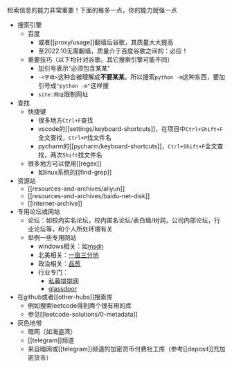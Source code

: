 检索信息的能力非常重要！下面的每多一点，你的能力就强一点
- 搜索引擎
  - 百度
    - 或者[[proxy/usage]]翻墙后谷歌，其质量大大提高
    - 至2022.10无需翻墙，质量介于百度谷歌之间的：必应！
  - 重要技巧（以下均针对谷歌。其它搜索引擎可能不同）
    - 加引号表示“必须包含某某”
    - `-<字母>`这种会被理解成**不要某某**。所以搜索`python -m`这种东西，要加引号成`"python -m"`这样搜
    - `site:网址`限制网址
- 查找
  - 快捷键
    - 很多地方`Ctrl+F`查找
    - vscode的[[settings/keyboard-shortcuts]]，在项目中`Ctrl+Shift+F`全文查找，`Ctrl+P`找文件名
    - pycharm的[[pycharm/keyboard-shortcuts]]，`Ctrl+Shift+F`全文查找，两次`Shift`找文件名
  - 很多地方可以使用[[regex]]
    - 如linux系统的[[find-grep]]
- 资源站
  - [[resources-and-archives/aliyun]]
  - [[resources-and-archives/baidu-net-disk]]
  - [[internet-archive]]
- 专用论坛或网站
  - 论坛：如校内实名论坛，校内匿名论坛/表白墙/树洞，公司内部论坛，行业论坛等，和个人所处环境有关
  - 举例一些专用网站
    - windows相关：如[msdn](https://msdn.itellyou.cn/)
    - 北美相关：[一亩三分地](https://www.1point3acres.com/)
    - 政治相关：[品葱](https://pincong.rocks/)
    - 行业专门：
      - [私募排排网](https://www.simuwang.com/)
      - [glassdoor](https://www.glassdoor.com/member/home/index.htm)
- 在github或者[[other-hubs]]搜索库
  - 例如搜索leetcode得到两个很有用的库
  - 参见[[leetcode-solutions/0-metadata]]
- 灰色地带
  - 暗网（如海盗湾）
  - [[telegram]]频道
  - 来自暗网或[[telegram]]频道的加密货币付费社工库（参考[[deposit]]充加密货币）